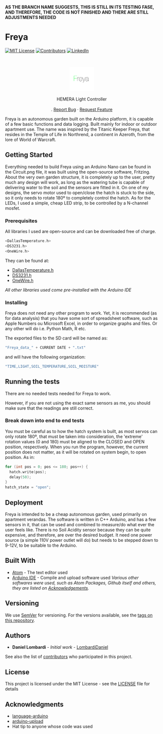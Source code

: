 **AS THE BRANCH NAME SUGGESTS, THIS IS STILL IN ITS TESTING FASE, AND THEREFORE,  THE CODE IS NOT FINISHED AND THERE ARE STILL ADJUSTMENTS NEEDED**

# Freya

[![MIT License](https://img.shields.io/github/license/LombardiDaniel/Freya.svg?style=flat-square)](LICENSE)
[![Contributors](https://img.shields.io/github/contributors/LombardiDaniel/Freya.svg?style=flat-square)](https://github.com/LombardiDaniel/Freya/graphs/contributors)
[![LinkedIn](https://camo.githubusercontent.com/c456ce1e22c379a6ff198bbb3a2d96f24fc94408/68747470733a2f2f696d672e736869656c64732e696f2f62616467652f2d4c696e6b6564496e2d626c61636b2e7376673f7374796c653d666c61742d737175617265266c6f676f3d6c696e6b6564696e26636f6c6f72423d353535)](https://www.linkedin.com/in/daniel-lombardi-de-oliveira-95b372147/)

<br />
<p align="center">
  <a href="https://github.com/LombardiDaniel/Freya/">
    <img src="LOGO.jpg" alt="Logo" width="80" height="80">
  </a>

  <p align="center">
    HEMERA Light Controller
    <br />
    <br />
    .
    <a href="https://github.com/LombardiDaniel/Freya/issues">Report Bug</a>
    ·
    <a href="https://github.com/LombardiDaniel/Freya/issues">Request Feature</a>
  </p>
</p>


Freya is an autonomous garden built on the Arduino platform, it is capable of a few basic functions and data logging. Built mainly for indoor or outdoor apartment use. The name was inspired by the Titanic Keeper Freya, that resides in the Temple of Life in Northrend, a continent in Azeroth, from the lore of World of Warcraft.

## Getting Started

Everything needed to build Freya using an Arduino Nano can be found in the Circuit.png file, it was built using the open-source software, Fritzing.
About the very own garden structure, it is completely up to the user, pretty much any design will work, as long as the watering tube is capable of delivering water to the soil and the sensors are fitted in it.
On one of my designs, the servo motor used to open/close the hatch is stuck to the side, so it only needs to rotate 180º to completely control the hatch. As for the LEDs, I used a simple, cheap LED strip, to be controlled by a N-channel mosfet.

### Prerequisites

All libraries I used are open-source and can be downloaded free of charge.
```C++
<DallasTemperature.h>
<DS3231.h>
<OneWire.h>
```
They can be found at:

* [DallasTemperature.h](https://github.com/milesburton/Arduino-Temperature-Control-Library)
* [DS3231.h](http://www.rinkydinkelectronics.com/library.php?id=73)
* [OneWire.h](https://github.com/PaulStoffregen/OneWire)

*All other libraries used come pre-installed with the Arduino IDE*

### Installing

Freya does not need any other program to work. Yet, it is recommended (as for data analysis) that you have some sort of spreadsheet software, such as Apple Numbers ou Microsoft Excel, in order to organize graphs and files. Or any other will do i.e. Python Math, R etc.

The exported files to the SD card will be named as:

```C++
"Freya_data_" + CURRENT DATE + ".txt"
```

and will have the following organization:
```C++
"TIME,LIGHT,SOIL_TEMPERATURE,SOIL_MOISTURE"
```

## Running the tests

There are no needed tests needed for Freya to work.

However, if you are not using the exact same sensors as me, you should make sure that the readings are still correct.

### Break down into end to end tests

You must be careful as to how the hatch system is built, as most servos can only rotate 180º, that must be taken into consideration, the 'extreme' rotation values (0 and 180) must be aligned to the CLOSED and OPEN position, respectively.
When you run the program, however, the current position does not matter, as it will be rotated on system begin, to open position.
As in:

```C++
for (int pos = 0; pos <= 180; pos++) {
  hatch.write(pos);
  delay(50);
}
hatch_state = "open";
```

## Deployment

Freya is intended to be a cheap autonomous garden, used primarily on apartment verandas. The software is written in C++ Arduino, and has a few sensors in it, that can be used and combined to measure/do what ever the user feels like. There is no Soil Acidity sensor because they can be quite expensive, and therefore, are over the desired budget. It need one power source (a simple 110V power outlet will do) but needs to be stepped down to 9-12V, to be suitable to the Arduino.

## Built With

* [Atom](http://atom.io/) - The text editor used
* [Arduino IDE](https://www.arduino.cc/en/main/software) - Compile and upload software used
*Various other softwares were used, such as Atom Packages, Github itself and others, they are listed on [Acknowledgements](#acknowledgements).*

## Versioning

We use [SemVer](http://semver.org/) for versioning. For the versions available, see the [tags on this repository](https://github.com/LombardiDaniel/Freya/).

## Authors

* **Daniel Lombardi** - *Initial work* - [LombardiDaniel](https://github.com/LombardiDaniel)

See also the list of [contributors](https://github.com/LombardiDaniel/Freya/contributors) who participated in this project.

## License

This project is licensed under the MIT License - see the [LICENSE](LICENSE) file for details

## Acknowledgments

* [language-arduino](https://atom.io/packages/language-arduino)
* [arduino-upload](https://atom.io/packages/arduino-upload)
* Hat tip to anyone whose code was used
